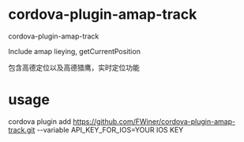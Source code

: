 # cordova-plugin-amap-track

cordova-plugin-amap-track

Include amap lieying, getCurrentPosition

包含高德定位以及高德猎鹰，实时定位功能


# usage

cordova plugin add https://github.com/FWiner/cordova-plugin-amap-track.git  --variable API_KEY_FOR_IOS=YOUR IOS KEY


